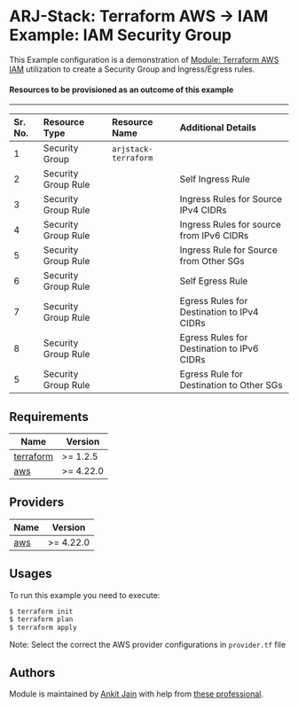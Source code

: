 # ARJ-Stack: Terraform AWS -> IAM Example: IAM Security Group

This Example configuration is a demonstration of [Module: Terraform AWS IAM](https://github.com/arjstack/terraform-aws-iam) utilization to create a Security Group and Ingress/Egress rules.

#### Resources to be provisioned as an outcome of this example
---

| Sr. No. | Resource Type | Resource Name | Additional Details |
|:------|:------|:------|:------|
 1 | Security Group | `arjstack-terraform` |  |
 2 | Security Group Rule |  | Self Ingress Rule |
 3 | Security Group Rule |  | Ingress Rules for Source IPv4 CIDRs |
 4 | Security Group Rule |  | Ingress Rules for source from IPv6 CIDRs |
 5 | Security Group Rule |  | Ingress Rule for Source from Other SGs  |
 6 | Security Group Rule |  | Self Egress Rule |
 7 | Security Group Rule |  | Egress Rules for Destination to IPv4 CIDRs |
 8 | Security Group Rule |  | Egress Rules for Destination to IPv6 CIDRs |
 5 | Security Group Rule |  | Egress Rule for Destination to Other SGs  |
 
## Requirements

| Name | Version |
|------|---------|
| <a name="requirement_terraform"></a> [terraform](#requirement\_terraform) | >= 1.2.5 |
| <a name="requirement_aws"></a> [aws](#requirement\_aws) | >= 4.22.0 |

## Providers

| Name | Version |
|------|---------|
| <a name="provider_aws"></a> [aws](#provider\_aws) | >= 4.22.0 |

## Usages

To run this example you need to execute:

```bash
$ terraform init
$ terraform plan
$ terraform apply
```

Note: Select the correct the AWS provider configurations in `provider.tf` file

## Authors

Module is maintained by [Ankit Jain](https://github.com/ankit-jn) with help from [these professional](https://github.com/arjstack/terraform-aws-vpc/graphs/contributors).
